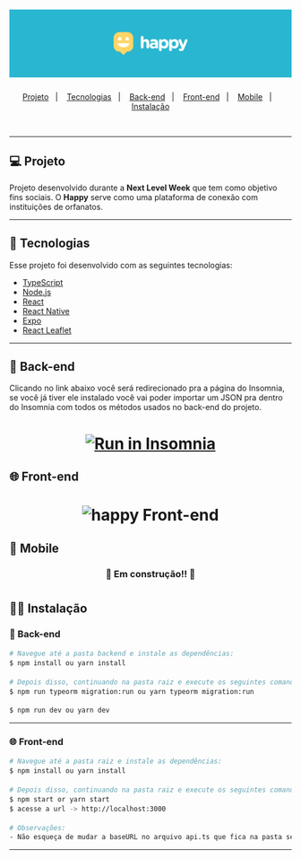 <h1 align="center">
  <img alt="Happy" title="#delicinha" src=".github/Happy.png" width="700px" />
</h1>

<p align="center">
  <a href="#-projeto">Projeto</a>&nbsp;&nbsp;&nbsp;|&nbsp;&nbsp;&nbsp;
  <a href="#-tecnologias">Tecnologias</a>&nbsp;&nbsp;&nbsp;|&nbsp;&nbsp;&nbsp;
  <a href="#-back-end">Back-end</a>&nbsp;&nbsp;&nbsp;|&nbsp;&nbsp;&nbsp;
  <a href="#-front-end">Front-end</a>&nbsp;&nbsp;&nbsp;|&nbsp;&nbsp;&nbsp;
  <a href="#-mobile">Mobile</a>&nbsp;&nbsp;&nbsp;|&nbsp;&nbsp;&nbsp;
  <a href="#-instalação">Instalação</a>
</p>

<br>

---

## 💻 Projeto

Projeto desenvolvido durante a <strong>Next Level Week</strong> que tem como objetivo fins sociais.
O <strong>Happy</strong> serve como uma plataforma de conexão com instituições de orfanatos.

---

## 🚀 Tecnologias

Esse projeto foi desenvolvido com as seguintes tecnologias:

- [TypeScript](https://www.typescriptlang.org/)
- [Node.js](https://nodejs.org/en/)
- [React](https://reactjs.org)
- [React Native](https://facebook.github.io/react-native/)
- [Expo](https://expo.io/)
- [React Leaflet](https://react-leaflet.js.org/)

---

## 🔨 Back-end

Clicando no link abaixo você será redirecionado pra a página do Insomnia, se você já tiver ele instalado você vai poder importar um JSON pra dentro do Insomnia com todos os métodos usados no back-end do projeto.

<h1 align="center">
<a href="https://insomnia.rest/run/?label=Happy-API&uri=https://github.com/ziguirifow/happy-nlw/blob/main/backend/Happy-Insomnia.json" target="_blank" rel="noopener noreferrer"><img src="https://insomnia.rest/images/run.svg" alt="Run in Insomnia"></a>
</h1>

## 🌐 Front-end

<h1 align="center">
    <img alt="happy Front-end" title="#delicinha" src=".github/happy-front-end.gif" />
</h1>

## 📱 Mobile

<h3 align="center"> 🚧 Em construção!! 🚧 </h3>
<h1 align="center">
   <!-- <img alt="happy Mobile" title="#delicinha" src="#" width="250px" /> -->
</h1>

## 👨‍💻 Instalação

### 🔨 Back-end

```bash
# Navegue até a pasta backend e instale as dependências:
$ npm install ou yarn install

# Depois disso, continuando na pasta raiz e execute os seguintes comandos:
$ npm run typeorm migration:run ou yarn typeorm migration:run

$ npm run dev ou yarn dev
```

---

### 🌐 Front-end

```bash
# Navegue até a pasta raiz e instale as dependências:
$ npm install ou yarn install

# Depois disso, continuando na pasta raiz e execute os seguintes comandos:
$ npm start or yarn start
$ acesse a url -> http://localhost:3000

# Observações:
- Não esqueça de mudar a baseURL no arquivo api.ts que fica na pasta service ip da sua máquina.
```

---

<!-- ### 📱 Mobile

```bash
# Navegue até a pasta mobile e instale as dependências:
$ npm install ou yarn install

# Execute o seguinte comando - somente para Android:
$ expo start

# Observações:
- Não esqueça de mudar a baseURL no arquivo api.ts das pastas web e mobile para o ip da sua máquina caso queira testar o aplicativo mobile no seu dispositivo físico.
``` -->
